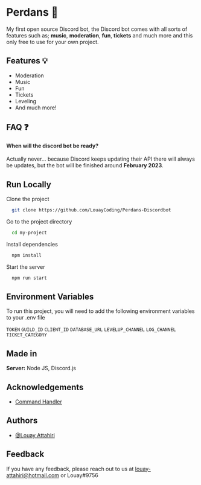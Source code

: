 
# Perdans 🤖

My first open source Discord bot, the Discord bot comes with all sorts of features such as; **music**, **moderation**, **fun**, **tickets** and much more and this only free to use for your own project.


## Features 💡

- Moderation
- Music
- Fun
- Tickets
- Leveling
- And much more!


## FAQ ❓

#### When will the discord bot be ready?

Actually never... because Discord keeps updating their API there will always be updates, but the bot will be finished around **February 2023**.


## Run Locally

Clone the project

```bash
  git clone https://github.com/LouayCoding/Perdans-Discordbot
```

Go to the project directory

```bash
  cd my-project
```

Install dependencies

```bash
  npm install
```

Start the server

```bash
  npm run start
```


## Environment Variables

To run this project, you will need to add the following environment variables to your .env file

`TOKEN`
`GUILD_ID`
`CLIENT_ID`
`DATABASE_URL`
`LEVELUP_CHANNEL`
`LOG_CHANNEL`
`TICKET_CATEGORY`


## Made in

**Server:** Node JS, Discord.js


## Acknowledgements

 - [Command Handler](https://github.com/Nathaniel-VFX/Discord.js-v14-Command-Handlers)
## Authors

- [@Louay Attahiri](https://github.com/LouayCoding)


## Feedback

If you have any feedback, please reach out to us at louay-attahiri@hotmail.com or Louay#9756

